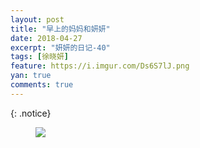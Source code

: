 ```yaml
---
layout: post
title: "早上的妈妈和妍妍"
date: 2018-04-27
excerpt: "妍妍的日记-40"
tags: [徐晓妍]
feature: https://i.imgur.com/Ds6S7lJ.png
yan: true
comments: true
---
```

{: .notice}
<figure>
    <img src="{{ site.staticUrl }}/yanyan/image/zaochen.JPG?imageMogr2/auto-orient" />
</figure>

